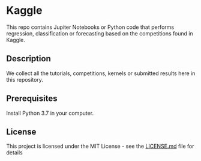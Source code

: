# Kaggle

This repo contains Jupiter Notebooks or Python code that performs regression, classification or forecasting based on the competitions found in Kaggle.

## Description

We collect all the tutorials, competitions, kernels or submitted results here in this repository.

## Prerequisites

Install Python 3.7 in your computer.

## License

This project is licensed under the MIT License - see the [LICENSE.md](LICENSE.md) file for details
